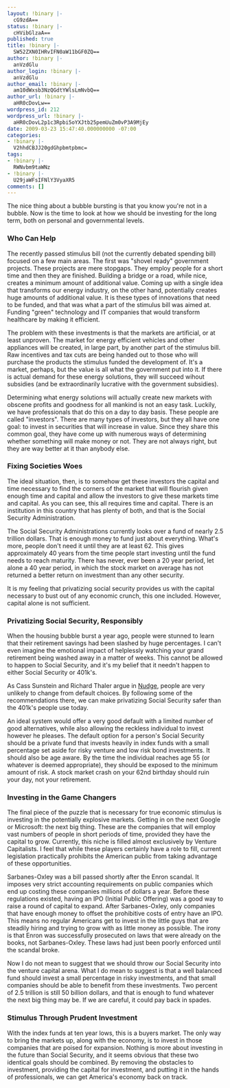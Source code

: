 ```yaml
---
layout: !binary |-
  cG9zdA==
status: !binary |-
  cHVibGlzaA==
published: true
title: !binary |-
  SW52ZXN0IHRvIFN0aW11bGF0ZQ==
author: !binary |-
  anVzdGlu
author_login: !binary |-
  anVzdGlu
author_email: !binary |-
  am10dWxsb3NzQGdtYWlsLmNvbQ==
author_url: !binary |-
  aHR0cDovLw==
wordpress_id: 212
wordpress_url: !binary |-
  aHR0cDovL2p1c3Rpbi5oYXJtb25pemUuZm0vP3A9MjEy
date: 2009-03-23 15:47:40.000000000 -07:00
categories:
- !binary |-
  V2hhdCBJJ20gdGhpbmtpbmc=
tags:
- !binary |-
  RWNvbm9taWNz
- !binary |-
  U29jaWFsIFNlY3VyaXR5
comments: []
---
```

The nice thing about a bubble bursting is that you know you're not in a bubble. Now is the time to look at how we should be investing for the long term, both on personal and governmental levels.
<h3>Who Can Help</h3>
The recently passed stimulus bill (not the currently debated spending bill) focused on a few main areas. The first was "shovel ready" government projects. These projects are mere stopgaps. They employ people for a short time and then they are finished. Building a bridge or a road, while nice, creates a minimum amount of additional value. Coming up with a single idea that transforms our energy industry, on the other hand, potentially creates huge amounts of additional value. It is these types of innovations that need to be funded, and that was what a part of the stimulus bill was aimed at. Funding "green" technology and IT companies that would transform healthcare by making it efficient.

The problem with these investments is that the markets are artificial, or at least unproven. The market for energy efficient vehicles and other appliances will be created, in large part, by another part of the stimulus bill. Raw incentives and tax cuts are being handed out to those who will purchase the products the stimulus funded the development of. It's a market, perhaps, but the value is all what the government put into it. If there is actual demand for these energy solutions, they will succeed wihout subsidies (and be extraordinarily lucrative with the government subsidies).

Determining what energy solutions will actually create new markets with obscene profits and goodness for all mankind is not an easy task. Luckily, we have professionals that do this on a day to day basis. These people are called "investors". There are many types of investors, but they all have one goal: to invest in securities that will increase in value. Since they share this common goal, they have come up with numerous ways of determining whether something will make money or not. They are not always right, but they are way better at it than anybody else.
<h3>Fixing Societies Woes</h3>
The ideal situation, then, is to somehow get these investors the capital and time necessary to find the corners of the market that will flourish given enough time and capital and allow the investors to give these markets time and capital. As you can see, this all requires time and capital. There is an institution in this country that has plenty of both, and that is the Social Security Administration.

The Social Security Administrations currently looks over a fund of nearly 2.5 trillion dollars. That is enough money to fund just about everything. What's more, people don't need it until they are at least 62. This gives approximately 40 years from the time people start investing until the fund needs to reach maturity. There has never, ever been a 20 year period, let alone a 40 year period, in which the stock market on average has not returned a better return on investment than any other security.

It is my feeling that privatizing social security provides us with the capital necessary to bust out of any economic crunch, this one included. However, capital alone is not sufficient.
<h3>Privatizing Social Security, Responsibly</h3>
When the housing bubble burst a year ago, people were stunned to learn that their retirement savings had been slashed by huge percentages. I can't even imagine the emotional impact of helplessly watching your grand retirement being washed away in a matter of weeks. This cannot be allowed to happen to Social Security, and it's my belief that it needn't happen to either Social Security or 401k's.

As Cass Sunstein and Richard Thaler argue in <a href="http://www.nudges.org/">Nudge</a>, people are very unlikely to change from default choices. By following some of the recommendations there, we can make privatizing Social Security safer than the 401k's people use today.

An ideal system would offer a very good default with a limited number of good alternatives, while also allowing the reckless individual to invest however he pleases. The default option for a person's Social Security should be a private fund that invests heavily in index funds with a small percentage set aside for risky venture and low risk bond investments. It should also be age aware. By the time the individual reaches age 55 (or whatever is deemed appropriate), they should be exposed to the minimum amount of risk. A stock market crash on your 62nd birthday should ruin your day, not your retirement.
<h3>Investing in the Game Changers</h3>
The final piece of the puzzle that is necessary for true economic stimulus is investing in the potentially explosive markets. Getting in on the next Google or Microsoft: the next big thing. These are the companies that will employ vast numbers of people in short periods of time, provided they have the capital to grow. Currently, this niche is filled almost exclusively by Venture Capitalists. I feel that while these players certainly have a role to fill, current legislation practically prohibits the American public from taking advantage of these opportunities.

Sarbanes-Oxley was a bill passed shortly after the Enron scandal. It imposes very strict accounting requirements on public companies which end up costing these companies millions of dollars a year. Before these regulations existed, having an IPO (Initial Public Offering) was a good way to raise a round of capital to expand. After Sarbanes-Oxley, only companies that have enough money to offset the prohibitive costs of entry have an IPO. This means no regular Americans get to invest in the little guys that are steadily hiring and trying to grow with as little money as possible. The irony is that Enron was successfully prosecuted on laws that were already on the books, not Sarbanes-Oxley. These laws had just been poorly enforced until the scandal broke.

Now I do not mean to suggest that we should throw our Social Security into the venture capital arena. What I do mean to suggest is that a well balanced fund should invest a small percentage in risky investments, and that small companies should be able to benefit from these investments. Two percent of 2.5 trillion is still 50 billion dollars, and that is enough to fund whatever the next big thing may be. If we are careful, it could pay back in spades.
<h3>Stimulus Through Prudent Investment</h3>
With the index funds at ten year lows, this is a buyers market. The only way to bring the markets up, along with the economy, is to invest in those companies that are poised for expansion. Nothing is more about investing in the future than Social Security, and it seems obvious that these two identical goals should be combined. By removing the obstacles to investment, providing the capital for investment, and putting it in the hands of professionals, we can get America's economy back on track.
